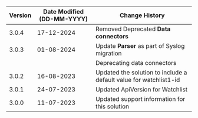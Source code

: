 | **Version** | **Date Modified (DD-MM-YYYY)** | **Change History**                                                   |
|-------------|--------------------------------|----------------------------------------------------------------------|
| 3.0.4       | 17-12-2024                     |Removed Deprecated **Data connectors**                                |
| 3.0.3       | 01-08-2024                     |Update **Parser** as part of Syslog migration                         |
|             |                                |Deprecating data connectors                                           |
| 3.0.2       | 16-08-2023                     |Updated the solution to include a default value for watchlist1-id     |
| 3.0.1       | 24-07-2023                     |Updated ApiVersion for Watchlist                                      |
| 3.0.0       | 11-07-2023                     |Updated support information for this solution                         |
